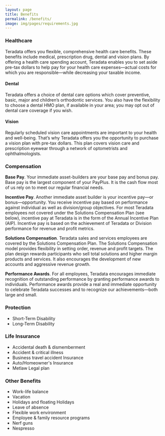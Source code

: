 ```yaml
---
layout: page
title: Benefits
permalink: /benefits/
image: img/pages/requirements.jpg
---
```


### Healthcare

Teradata offers you flexible, comprehensive health care benefits. These benefits include medical, prescription drug, dental and vision plans. By offering a health care spending account, Teradata enables you to set aside pre-tax dollars to help pay for your health care expenses—actual costs for which you are responsible—while decreasing your taxable income.

#### Dental

Teradata offers a choice of dental care options which cover preventive, basic, major and children’s orthodontic services. You also have the flexibility to choose a dental HMO plan, if available in your area; you may opt out of dental care coverage if you wish.

#### Vision

Regularly scheduled vision care appointments are important to your health and well-being. That’s why Teradata offers you the opportunity to purchase a vision plan with pre-tax dollars. This plan covers vision care and prescription eyewear through a network of optometrists and ophthalmologists.

### Compensation

**Base Pay**. Your immediate asset-builders are your base pay and bonus pay. Base pay is the largest component of your PayPlus. It is the cash flow most of us rely on to meet our regular financial needs.

**Incentive Pay**. Another immediate asset builder is your incentive pay—or bonus—opportunity. You receive incentive pay based on performance against individual as well as division/group objectives. For most Teradata employees not covered under the Solutions Compensation Plan (see below), incentive pay at Teradata is in the form of the Annual Incentive Plan (AIP). Incentive pay is based on the achievement of Teradata or Division performance for revenue and profit metrics.

**Solutions Compensation**. Teradata sales and services employees are covered by the Solutions Compensation Plan. The Solutions Compensation model provides flexibility in setting order, revenue and profit targets. The plan design rewards participants who sell total solutions and higher margin products and services. It also encourages the development of new accounts and aggressive revenue growth.

**Performance Awards**. For all employees, Teradata encourages immediate recognition of outstanding performance by granting performance awards to individuals. Performance awards provide a real and immediate opportunity to celebrate Teradata successes and to recognize our achievements—both large and small.

### Protection

- Short-Term Disability
- Long-Term Disability

### Life Insurance

- Accidental death & dismemberment
- Accident & critical illness
- Business travel accident Insurance
- Auto/Homeowner's Insurance
- Metlaw Legal plan

### Other Benefits

- Work-life balance
- Vacation
- Holidays and floating Holidays
- Leave of absence
- Flexible work environment
- Employee & family resource programs
- Nerf guns
- Nespresso
